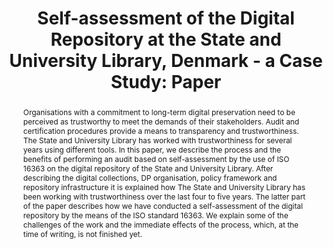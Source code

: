 ---
abstract: 'Organisations with a commitment to long-term digital preservation need
  to be perceived as trustworthy to meet the demands of their stakeholders. Audit
  and certification procedures provide a means to transparency and trustworthiness.
  The State and University Library has worked with trustworthiness for several years
  using different tools. In this paper, we describe the process and the benefits of
  performing an audit based on self-assessment by the use of ISO 16363 on the digital
  repository of the State and University Library. After describing the digital collections,
  DP organisation, policy framework and repository infrastructure it is explained
  how The State and University Library has been working with trustworthiness over
  the last four to five years. The latter part of the paper describes how we have
  conducted a self-assessment of the digital repository by the means of the ISO standard
  16363. We explain some of the challenges of the work and the immediate effects of
  the process, which, at the time of writing, is not finished yet. '
creators:
- Elstrøm, Gry
- Junge, Jette
date: null
document_url: https://services.phaidra.univie.ac.at/api/object/o:378128/download
grand_parent: iPRES
institutions: []
keywords:
- iso 16363
- self-assessment
- audit
- metrics
- digital preservation
- metadata
landing_page_url: https://phaidra.univie.ac.at/o:378128
language: eng
layout: publication
license: CC BY-NC-SA 3.0 AT
notes_url: null
parent: iPRES 2014
presentation_url: null
publication_type: paper
size: 183994
source_name: iPRES
title: 'Self-assessment of the Digital Repository at the State and University Library,
  Denmark - a Case Study: Paper '
year: 2014
---